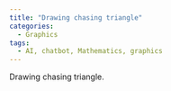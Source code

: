```yaml
---
title: "Drawing chasing triangle"
categories:
  - Graphics
tags:
  - AI, chatbot, Mathematics, graphics
---
```


Drawing chasing triangle.

<canvas id="pentagonCanvas" width="500" height="500"></canvas>
    <script> 
    const canvas = document.getElementById('pentagonCanvas');
    const ctx = canvas.getContext('2d');

    // Store the edges of each pentagon
    let pentagonsEdges = [];

    // Function to draw a pentagon and return its edges
    function drawPentagon(points) {
        let edges = [];
        ctx.beginPath();
        for (let i = 0; i < points.length; i++) {
            const startPoint = points[i];
            const endPoint = points[(i + 1) % points.length]; // Connect the last point to the first
            ctx.moveTo(startPoint.x, startPoint.y);
            ctx.lineTo(endPoint.x, endPoint.y);
            edges.push([startPoint, endPoint]);
        }
        ctx.stroke();
        return edges;
    }

    // Function to calculate the next pentagon's points
    function getNextPentagonPoints(previousEdges) {
        let newPoints = [];

        // For each edge, calculate a point 1/10th along the line
        for (let i = 0; i < previousEdges.length; i++) {
            const startPoint = previousEdges[i][0];
            const endPoint = previousEdges[i][1];

            // Calculate 1/10th point along the line
            const newPoint = {
                x: startPoint.x + (endPoint.x - startPoint.x) * 0.1,
                y: startPoint.y + (endPoint.y - startPoint.y) * 0.1
            };
            newPoints.push(newPoint);
        }

        return newPoints;
    }

    // Function to create the pentagons iteratively
    function createChasingPentagons(initialPoints, iterations) {
        let currentPoints = initialPoints;
        for (let i = 0; i < iterations; i++) {
            const edges = drawPentagon(currentPoints);
            pentagonsEdges.push(edges); // Store the edges
            currentPoints = getNextPentagonPoints(edges); // Calculate the next pentagon's points
        }
    }

    const radius = 150;
    const centerX = canvas.width / 2;
    const centerY = canvas.height / 2;

    // Generate points for the initial pentagon ABCDE
    const initialPentagon = [];
    for (let i = 0; i < 3; i++) {
        const angle = (2 * Math.PI / 3) * i - Math.PI / 2; // Starting from the top
        initialPentagon.push({
            x: centerX + radius * Math.cos(angle),
            y: centerY + radius * Math.sin(angle)
        });
    }

    // Create and draw 3 iterations of pentagons
    createChasingPentagons(initialPentagon, 40);

</script>
